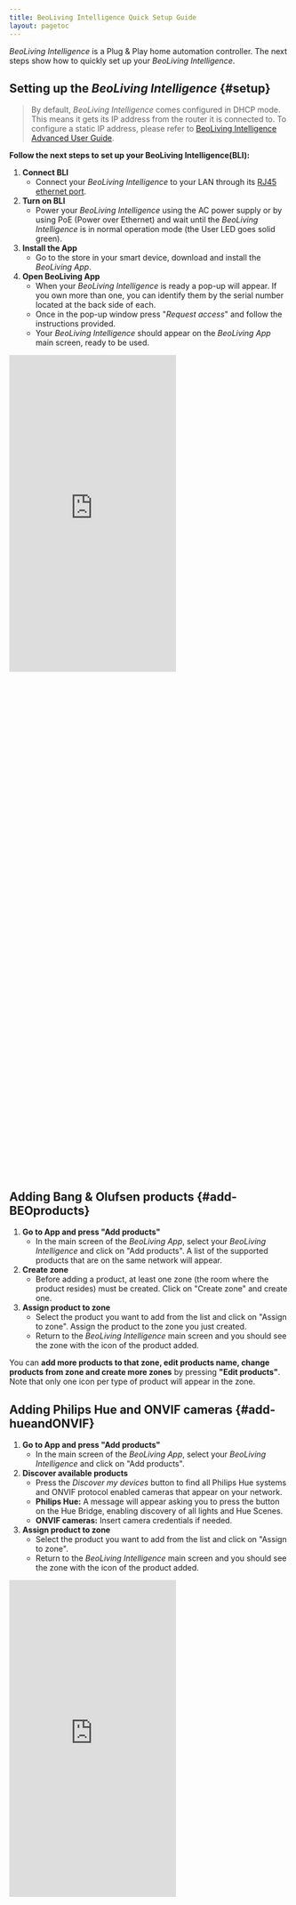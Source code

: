 ```yaml
---
title: BeoLiving Intelligence Quick Setup Guide
layout: pagetoc
---
```


_BeoLiving Intelligence_ is a Plug & Play home automation controller. The next steps show how to quickly set up your _BeoLiving Intelligence_.

## Setting up the _BeoLiving Intelligence_ {#setup}

> By default, _BeoLiving Intelligence_ comes configured in DHCP mode. This means it gets its IP address from the router it is connected to. To 
configure a static IP address, please refer to [BeoLiving Intelligence Advanced User Guide](bli_advanced_user_guide/).

**Follow the next steps to set up your BeoLiving Intelligence(BLI):**
 
1. **Connect BLI** 
    - Connect your _BeoLiving Intelligence_ to your LAN through its [RJ45 ethernet port](./bli_advanced_user_guide/03-bli_hardware_description).
1. **Turn on BLI**
    - Power your _BeoLiving Intelligence_ using the AC power supply or by using PoE (Power over Ethernet) and wait until the _BeoLiving Intelligence_ is in normal operation mode (the User LED goes solid green).
1. **Install the App**
    - Go to the store in your smart device, download and install the _BeoLiving App_.
1. **Open BeoLiving App**
    - When your _BeoLiving Intelligence_ is ready a pop-up will appear. If you own more than one, you can identify them 
by the serial number located at the back side of each.
    - Once in the pop-up window press "_Request access_" and follow the instructions provided.
    - Your _BeoLiving Intelligence_ should appear on the _BeoLiving App_ main screen, ready to be used.

<div class="row justify-content-center">
  <div class="col-sm-5">     
	<div class="embed-responsive" style="padding-bottom: 179%;">
	  <iframe class="embed-responsive-item" src="https://www.youtube.com/embed/7Sa3cIVKDeA?autoplay=1&loop=1&playlist=7Sa3cIVKDeA"  frameborder="0" height="570" allow="autoplay; encrypted-media" allowfullscreen muted></iframe>
	</div>
  </div>
</div>

## Adding Bang & Olufsen products {#add-BEOproducts}

1. **Go to App and press "Add products"**
    - In the main screen of the _BeoLiving App_, select your _BeoLiving Intelligence_ and click on "Add products". A list of the supported products that are on the same network will appear.
1. **Create zone**
    - Before adding a product, at least one zone (the room where the product resides) must be created. Click on "Create zone" and create one.
1. **Assign product to zone**
    - Select the product you want to add from the list and click on "Assign to zone". Assign the product to the zone you just created.
    - Return to the _BeoLiving Intelligence_ main screen and you should see the zone with the icon of the product added.

You can **add more products to that zone, edit products name, change products from zone and create more zones** by pressing **"Edit products"**. 
Note that only one icon per type of product will appear in the zone.

## Adding Philips Hue and ONVIF cameras {#add-hueandONVIF}

1. **Go to App and press "Add products"**
    - In the main screen of the _BeoLiving App_, select your _BeoLiving Intelligence_ and click on "Add products".
1. **Discover available products**
    - Press the _Discover my devices_ button to find all Philips Hue systems and ONVIF protocol enabled cameras that appear on your network.
    - **Philips Hue:** A message will appear asking you to press the button on the Hue Bridge, enabling discovery of all lights and Hue Scenes.
    - **ONVIF cameras:** Insert camera credentials if needed.
1. **Assign product to zone**
    - Select the product you want to add from the list and click on "Assign to zone".
    - Return to the _BeoLiving Intelligence_ main screen and you should see the zone with the icon of the product added.

<div class="row justify-content-center">
  <div class="col-sm-5">     
  <div class="embed-responsive" style="padding-bottom: 179%;">
    <iframe class="embed-responsive-item" src="https://www.youtube.com/embed/6PNh82VpcW8?autoplay=1&loop=1&playlist=6PNh82VpcW8"  frameborder="0" height="570" allow="autoplay; encrypted-media" allowfullscreen muted></iframe>
  </div>
  </div>
</div>
<br>

You can **add more products to that zone, edit products name, change products from zone and create more zones** by pressing **"Edit products"**. 
Note that only one icon per type of product will appear in the zone. 

## Controlling Bang & Olufsen products {#control-products}

1. **Select zone**
    - Select the zone that the product you want to control is in.
1. **Select source**
> On a B&O product, sources are the available origins of audio/visual information (e.g. Youtube, Deezer, Line-Ins, HDMI ports, etc.).
    - In the bottom left corner press the "Source" button. A list of all the products in the zone will appear, including the available sources.
    - Select a source for the product you want to use, e.g.: "Deezer" in an M5 speaker.
    - Once a source is selected, **controls will be shown on the main screen**. What you control depends on the device and the source you have selected. You can control volume, select content, play, pause, etc.

<div class="row justify-content-center">
  <div class="col-sm-5">     
	<div class="embed-responsive" style="padding-bottom: 179%;">
	  <iframe class="embed-responsive-item" src="https://www.youtube.com/embed/YiecxJ7fW_c?autoplay=1&loop=1&playlist=YiecxJ7fW_c"  frameborder="0" height="570" allow="autoplay; encrypted-media" allowfullscreen muted></iframe>
	</div>
  </div>
</div>

## Creating Scenes {#create-scenes}

_BeoLiving Intelligence_ Scenes are the way you can control actions performed on several products with one touch. 
> For example, you can create a Scene that sets the source of a speaker on _Deezer_, while at the same time setting _YouTube_ on a TV.

Each time you execute the Scene those commands will be executed on your _BeoLiving Intelligence_, and what's more, you can schedule the Scene to execute at a given time or periodically.
> E.g.: turn on the lights and close the shades each Tuesday at 10 o'clock. To configure a Scene, follow the next steps:

1. **Select a zone**
    - Select the zone where the Scene will reside.
1. **Create the scene**
    - In the top left corner press the "Scenes" button, and then press the "+" to create a Scene.
    - Give the newly created Scene a meaningful name.
1. **Add products**
    - In the list of available products, press "+" to add one to the Scene, and press on its name to configure the action that the product will do when the Scene is executed.
    - The configuration of an action is done through a screen that depends on the device selected. 
       + For instance, if it's a _Bang & Olufsen_ product it will be similar to a remote control, if it's a light it will be similar to a switch.
    - After selecting all the products you want to control and configuring their actions press "Done".
1. **Try it out!**
    - To fire a scene just press its name, or you can click on the clock icon to schedule it for certain time or day.

<div class="row justify-content-center">
  <div class="col-sm-5">     
	<div class="embed-responsive" style="padding-bottom: 179%;">
	  <iframe class="embed-responsive-item" src="https://www.youtube.com/embed/R1-aekRwmR0?autoplay=1&loop=1&playlist=R1-aekRwmR0"  frameborder="0" height="570" allow="autoplay; encrypted-media" allowfullscreen muted></iframe>
	</div>
  </div>
</div>

## Creating Product Groups {#products-groups}

Creating a group of Bang & Olufsen products lets you control all of them as if they were one. The content that the _master_ product reproduces is reproduced as well in the rest of the products in the group. **To create a group follow these steps**:

1. Go to the _Settings_ menu and select your _BeoLiving Intelligence_.
1. Go to _Device Settings_ and press _Group products_.
1. Press _Create group_ and select the _master_ product from the list.
1. Press the "+" button on each product you want to add to the group.
> Once the group is created, whenever content is reproduced in the _master_, it will be reproduced automatically in the rest of the products of the group. The same goes for volume control on the _master_.

<div class="row justify-content-center">
  <div class="col-sm-5">     
	<div class="embed-responsive" style="padding-bottom: 179%;">
	  <iframe class="embed-responsive-item" src="https://www.youtube.com/embed/q04J8CAvP10?autoplay=1&loop=1&playlist=q04J8CAvP10"  frameborder="0" height="570" allow="autoplay; encrypted-media" allowfullscreen muted></iframe>
	</div>
  </div>
</div>

## Setting content provider credentials {#set-credentials}

A new feature that comes included on both of the _BeoLiving Intelligence_'s modes, is the ability to set your user credentials for certain content providers(
_TuneIn_ and _Deezer_) to all _Bang & Olufsen_ devices. _BeoLiving Intelligence_ will set user credentials to every discovered device that has not been
set previously (this mean that _BeoLiving Intelligence_ does not override existing credentials). **To set content provider credentials follow the
 next steps**:

1. Go to the _Settings_ menu and select your _BeoLiving Intelligence_.
1. Go to _Device Settings_ and choose the content provider in _Accounts_.
1. Insert credentials and press _Login_.
> _STATUS_ will display credentials state. _BeoLiving Intelligence_ will verify if inserted credentials are valid or not after send them to a 
detected device without credentials. 

<div class="row justify-content-center">
  <div class="col-sm-5">     
	<div class="embed-responsive" style="padding-bottom: 179%;">
	  <iframe class="embed-responsive-item" src="https://www.youtube.com/embed/1Tab-Vqt4ZA?autoplay=1&loop=1&playlist=1Tab-Vqt4ZA&mute=1"  frameborder="0" height="570" allow="autoplay; encrypted-media" allowfullscreen muted></iframe>
	</div>
  </div>
</div>


## Controlling products with your voice

Most of the functionalities you can control with the _BeoLiving App_ can also be voice-controlled if you have an Amazon Alexa (or if you have it in your phone). 
> For instance, you could ask Alexa to "Turn on Deezer on the M5".

To be able to do so, a linking process must be done first: please refer to [BeoLiving Intelligence Link to Third Party Cloud Service Guide](bli-link-third-party-service.md). 

A complete list of the available commands can be found in [Alexa usage guide](manuals/bli-alexa) or at the Alexa skill 
description for the _BeoLiving Intelligence_.

<!--
## Integrating the BeoLiving Intelligence with other services

_BeoLiving Intelligence_ supports IFTTT, enabling integration with different services.
> For example, you could configure it to change the
 source of a TV by sending an email. 
 
 A linking process very similar to the one for Alexa has to be made first, please
 refer to [BeoLiving Intelligence Link to Third Party Cloud Service Guide](bli-link-third-party-service.md). A complete list of the available 
combinations can be found in the IFTTT page.
-->

## Advanced usage

Continue with [BeoLiving Intelligence Advanced User Guide](bli_advanced_user_guide/) to learn web interface configuration in _ESSENTIAL_ mode. 
Also, you will find how to upgrade to _PRO_ mode, thus adding even more functionalities and enhancing your experience.

Enjoy your smart home experience with _BeoLiving Intelligence_! 
